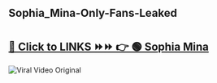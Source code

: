 
 ## Sophia_Mina-Only-Fans-Leaked

# <h2><a href="https://clipsfans.com/Sophia_Mina&ref=git">🔗 Click to LINKS ⏩⏩ 👉 🟢 Sophia Mina </a></h2>

<a href="https://clipsfans.com/Sophia_Mina&ref=git" rel="nofollow" data-target="animated-image.originalLink"><img src="https://i.ibb.co.com/xMMVF88/686577567.gif" alt="Viral Video Original" style="max-width: 100%; display: inline-block;" data-target="animated-image.originalImage"></a>
